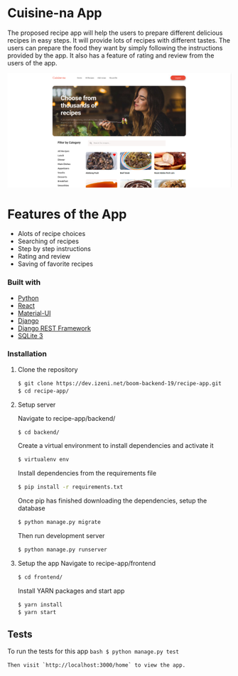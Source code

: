 # Cuisine-na App

The proposed recipe app will help the users to prepare different delicious recipes in easy steps. It will provide lots of recipes with different tastes. The users can prepare the food they want by simply following the instructions provided by the app. It also has a feature of rating and review from the users of the app.

![Cuisine-na App screenshot](./Screenshot.png)

# Features of the App

  - Alots of recipe choices
  - Searching of recipes
  - Step by step instructions
  - Rating and review
  - Saving of favorite recipes
 
### Built with

* [Python](https://www.python.org/download/releases/3.0/)
* [React](https://reactjs.org/)
* [Material-UI](https://material-ui.com/)
* [Django](https://www.djangoproject.com)
* [Django REST Framework](https://www.django-rest-framework.org/)
* [SQLite 3](https://www.sqlite.org/index.html)

### Installation

1. Clone the repository
    ```bash
    $ git clone https://dev.izeni.net/boom-backend-19/recipe-app.git
    $ cd recipe-app/
    ```

2. Setup server

    Navigate to recipe-app/backend/
    ```bash
    $ cd backend/
    ```

    Create a virtual environment to install dependencies and activate it
    ```bash
    $ virtualenv env
    ```

    Install dependencies from the requirements file
    ```bash
    $ pip install -r requirements.txt
    ```

    Once pip has finished downloading the dependencies, setup the database
    ```bash
    $ python manage.py migrate
    ```

    Then run development server
    ```bash
    $ python manage.py runserver
    ```

3. Setup the app
    Navigate to recipe-app/frontend
    ```bash
    $ cd frontend/
    ```

    Install YARN packages and start app
    ```bash
    $ yarn install
    $ yarn start
    ```
    
## Tests
To run the tests for this app
    ```bash
    $ python manage.py test
    ```

    Then visit `http://localhost:3000/home` to view the app.
